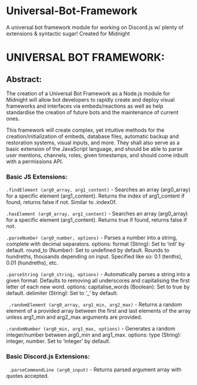 # Universal-Bot-Framework
 A universal bot framework module for working on Discord.js w/ plenty of extensions & syntactic sugar! Created for Midnight

# UNIVERSAL BOT FRAMEWORK:

## Abstract:

 The creation of a Universal Bot Framework as a Node.js module for Midnight will allow bot developers to rapidly create and deploy visual frameworks and interfaces via embeds/reactions as well as help standardise the creation of future bots and the maintenance of current ones.

 This framework will create complex, yet intuitive methods for the creation/initialization of embeds, database files, automatic backup and restoration systems, visual inputs, and more. They shall also serve as a basic extension of the JavaScript language, and should be able to parse user mentions, channels, roles, given timestamps, and should come inbuilt with a permissions API.

### Basic JS Extensions:

 `.findElement (arg0_array, arg1_content)` - Searches an array (arg0_array) for a specific element (arg1_content). Returns the index of arg1_content if found, returns false if not. Similar to .indexOf.

 `.hasElement (arg0_array, arg1_content)` - Searches an array (arg0_array) for a specific element (arg1_content). Returns true if found, returns false if not.

 `.parseNumber (arg0_number, options)` - Parses a number into a string, complete with decimal separators.
 options:
 format (String): Set to ‘intl’ by default.
 round_to (Number): Set to undefined by default. Rounds to hundreths, thousands depending on input. Specified like so: 0.1 (tenths), 0.01 (hundreths), etc.

 `.parseString (arg0_string, options)` - Automatically parses a string into a given format. Defaults to removing all underscores and capitalising the first letter of each new word.
 options:
 capitalise_words (Boolean): Set to true by default.
 delimiter (String): Set to ‘_’ by default.

` .randomElement (arg0_array, arg1_min, arg2_max)` - Returns a random element of a provided array between the first and last elements of the array unless arg1_min and arg2_max arguments are provided.

 `.randomNumber (arg0_min, arg1_max, options)` - Generates a random integer/number between arg0_min and arg1_max.
 options:
 type (String): integer, number. Set to ‘integer’ by default.

 ### Basic Discord.js Extensions:

` .parseCommandLine (arg0_input)` - Returns parsed argument array with quotes accepted.
